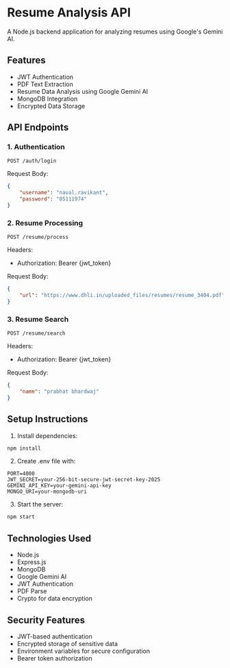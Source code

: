 # Resume Analysis API

A Node.js backend application for analyzing resumes using Google's Gemini AI.

## Features
- JWT Authentication
- PDF Text Extraction
- Resume Data Analysis using Google Gemini AI
- MongoDB Integration
- Encrypted Data Storage

## API Endpoints

### 1. Authentication
```
POST /auth/login
```
Request Body:
```json
{
    "username": "naval.ravikant",
    "password": "05111974"
}
```

### 2. Resume Processing
```
POST /resume/process
```
Headers:
- Authorization: Bearer {jwt_token}

Request Body:
```json
{
    "url": "https://www.dhli.in/uploaded_files/resumes/resume_3404.pdf"
}
```

### 3. Resume Search
```
POST /resume/search
```
Headers:
- Authorization: Bearer {jwt_token}

Request Body:
```json
{
    "name": "prabhat bhardwaj"
}
```

## Setup Instructions

1. Install dependencies:
```bash
npm install
```

2. Create .env file with:
```
PORT=4000
JWT_SECRET=your-256-bit-secure-jwt-secret-key-2025
GEMINI_API_KEY=your-gemini-api-key
MONGO_URI=your-mongodb-uri
```

3. Start the server:
```bash
npm start
```

## Technologies Used
- Node.js
- Express.js
- MongoDB
- Google Gemini AI
- JWT Authentication
- PDF Parse
- Crypto for data encryption

## Security Features
- JWT-based authentication
- Encrypted storage of sensitive data
- Environment variables for secure configuration
- Bearer token authorization
